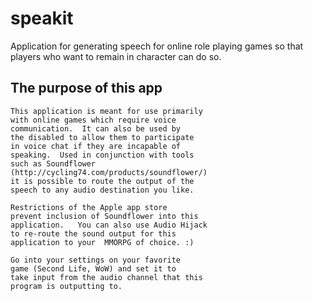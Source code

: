 # speakit
Application for generating speech for online role playing games so that players who want to remain in character can do so.

## The purpose of this app

	This application is meant for use primarily
	with online games which require voice
	communication.  It can also be used by
	the disabled to allow them to participate 
	in voice chat if they are incapable of 
	speaking.  Used in conjunction with tools
	such as Soundflower 
	(http://cycling74.com/products/soundflower/) 
	it is possible to route the output of the 
	speech to any audio destination you like.   

	Restrictions of the Apple app store 
	prevent inclusion of Soundflower into this 
	application.   You can also use Audio Hijack 
	to re-route the sound output for this 
	application to your  MMORPG of choice. :)

	Go into your settings on your favorite 
	game (Second Life, WoW) and set it to 
	take input from the audio channel that this 
	program is outputting to.
